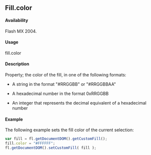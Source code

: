 ## Fill.color

#### Availability

Flash MX 2004.

#### Usage

fill.color

#### Description

Property; the color of the fill, in one of the following formats:

-   A string in the format "\#RRGGBB" or "\#RRGGBBAA"

-   A hexadecimal number in the format 0xRRGGBB

-   An integer that represents the decimal equivalent of a hexadecimal number

#### Example

The following example sets the fill color of the current selection:

```javascript
var fill = fl.getDocumentDOM().getCustomFill();
fill.color = "#FFFFFF";
fl.getDocumentDOM().setCustomFill( fill );
```